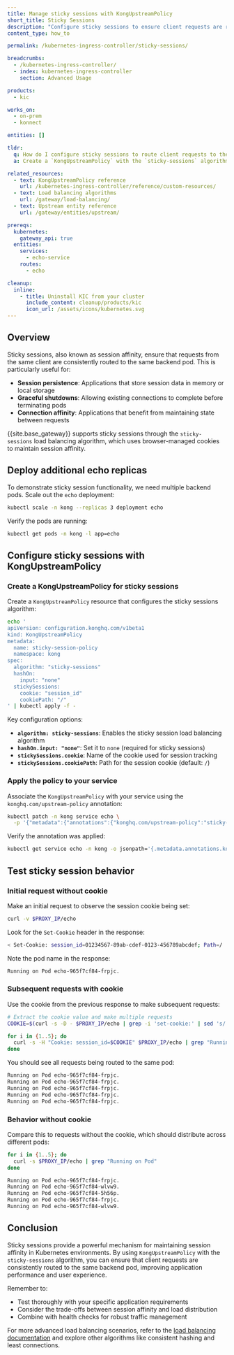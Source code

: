 ```yaml
---
title: Manage sticky sessions with KongUpstreamPolicy
short_title: Sticky Sessions
description: "Configure sticky sessions to ensure client requests are routed to the same backend pod using KongUpstreamPolicy"
content_type: how_to

permalink: /kubernetes-ingress-controller/sticky-sessions/

breadcrumbs:
  - /kubernetes-ingress-controller/
  - index: kubernetes-ingress-controller
    section: Advanced Usage

products:
  - kic

works_on:
  - on-prem
  - konnect

entities: []

tldr:
  q: How do I configure sticky sessions to route client requests to the same backend pod?
  a: Create a `KongUpstreamPolicy` with the `sticky-sessions` algorithm and attach it to your Service using the `konghq.com/upstream-policy` annotation

related_resources:
  - text: KongUpstreamPolicy reference
    url: /kubernetes-ingress-controller/reference/custom-resources/
  - text: Load balancing algorithms
    url: /gateway/load-balancing/
  - text: Upstream entity reference
    url: /gateway/entities/upstream/

prereqs:
  kubernetes:
    gateway_api: true
  entities:
    services:
      - echo-service
    routes:
      - echo

cleanup:
  inline:
    - title: Uninstall KIC from your cluster
      include_content: cleanup/products/kic
      icon_url: /assets/icons/kubernetes.svg
---
```


## Overview

Sticky sessions, also known as session affinity, ensure that requests from the same client are consistently routed to the same backend pod. This is particularly useful for:

- **Session persistence**: Applications that store session data in memory or local storage
- **Graceful shutdowns**: Allowing existing connections to complete before terminating pods
- **Connection affinity**: Applications that benefit from maintaining state between requests

{{site.base_gateway}} supports sticky sessions through the `sticky-sessions` load balancing algorithm, which uses browser-managed cookies to maintain session affinity.

## Deploy additional echo replicas

To demonstrate sticky session functionality, we need multiple backend pods. Scale out the `echo` deployment:

```bash
kubectl scale -n kong --replicas 3 deployment echo
```

Verify the pods are running:

```bash
kubectl get pods -n kong -l app=echo
```

## Configure sticky sessions with KongUpstreamPolicy

### Create a KongUpstreamPolicy for sticky sessions

Create a `KongUpstreamPolicy` resource that configures the sticky sessions algorithm:

```bash
echo '
apiVersion: configuration.konghq.com/v1beta1
kind: KongUpstreamPolicy
metadata:
  name: sticky-session-policy
  namespace: kong
spec:
  algorithm: "sticky-sessions"
  hashOn:
    input: "none"
  stickySessions:
    cookie: "session_id"
    cookiePath: "/"
' | kubectl apply -f -
```

Key configuration options:

- **`algorithm: sticky-sessions`**: Enables the sticky session load balancing algorithm
- **`hashOn.input: "none"`**: Set it to `none` (required for sticky sessions)
- **`stickySessions.cookie`**: Name of the cookie used for session tracking
- **`stickySessions.cookiePath`**: Path for the session cookie (default: `/`)

### Apply the policy to your service

Associate the `KongUpstreamPolicy` with your service using the `konghq.com/upstream-policy` annotation:

```bash
kubectl patch -n kong service echo \
  -p '{"metadata":{"annotations":{"konghq.com/upstream-policy":"sticky-session-policy"}}}'
```

Verify the annotation was applied:

```bash
kubectl get service echo -n kong -o jsonpath='{.metadata.annotations.konghq\.com/upstream-policy}'
```

## Test sticky session behavior

### Initial request without cookie

Make an initial request to observe the session cookie being set:

```bash
curl -v $PROXY_IP/echo
```

Look for the `Set-Cookie` header in the response:

```bash
< Set-Cookie: session_id=01234567-89ab-cdef-0123-456789abcdef; Path=/
```

Note the pod name in the response:

```bash
Running on Pod echo-965f7cf84-frpjc.
```

### Subsequent requests with cookie

Use the cookie from the previous response to make subsequent requests:

```bash
# Extract the cookie value and make multiple requests
COOKIE=$(curl -s -D - $PROXY_IP/echo | grep -i 'set-cookie:' | sed 's/.*session_id=\([^;]*\).*/\1/')

for i in {1..5}; do
  curl -s -H "Cookie: session_id=$COOKIE" $PROXY_IP/echo | grep "Running on Pod"
done
```

You should see all requests being routed to the same pod:

```bash
Running on Pod echo-965f7cf84-frpjc.
Running on Pod echo-965f7cf84-frpjc.
Running on Pod echo-965f7cf84-frpjc.
Running on Pod echo-965f7cf84-frpjc.
Running on Pod echo-965f7cf84-frpjc.
```

### Behavior without cookie

Compare this to requests without the cookie, which should distribute across different pods:

```bash
for i in {1..5}; do
  curl -s $PROXY_IP/echo | grep "Running on Pod"
done
```

```bash
Running on Pod echo-965f7cf84-frpjc.
Running on Pod echo-965f7cf84-wlvw9.
Running on Pod echo-965f7cf84-5h56p.
Running on Pod echo-965f7cf84-frpjc.
Running on Pod echo-965f7cf84-wlvw9.
```

## Conclusion

Sticky sessions provide a powerful mechanism for maintaining session affinity in Kubernetes environments. By using `KongUpstreamPolicy` with the `sticky-sessions` algorithm, you can ensure that client requests are consistently routed to the same backend pod, improving application performance and user experience.

Remember to:
- Test thoroughly with your specific application requirements
- Consider the trade-offs between session affinity and load distribution
- Combine with health checks for robust traffic management

For more advanced load balancing scenarios, refer to the [load balancing documentation](/gateway/load-balancing/) and explore other algorithms like consistent hashing and least connections.
